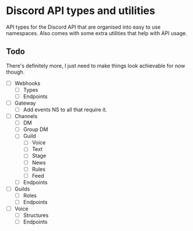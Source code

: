 # Discord API types and utilities

API types for the Discord API that are organised into easy to use namespaces.
Also comes with some extra utilities that help with API usage.

## Todo

There's definitely more, I just need to make things look achievable for now though.

- [ ] Webhooks
  - [ ] Types
  - [ ] Endpoints
- [ ] Gateway
  - [ ] Add events NS to all that require it.
- [ ] Channels
  - [ ] DM
  - [ ] Group DM
  - [ ] Guild
    - [ ] Voice
    - [ ] Text
    - [ ] Stage
    - [ ] News
    - [ ] Rules
    - [ ] Feed
  - [ ] Endpoints
- [ ] Guilds
  - [ ] Roles
  - [ ] Endpoints
- [ ] Voice
  - [ ] Structures
  - [ ] Endpoints
